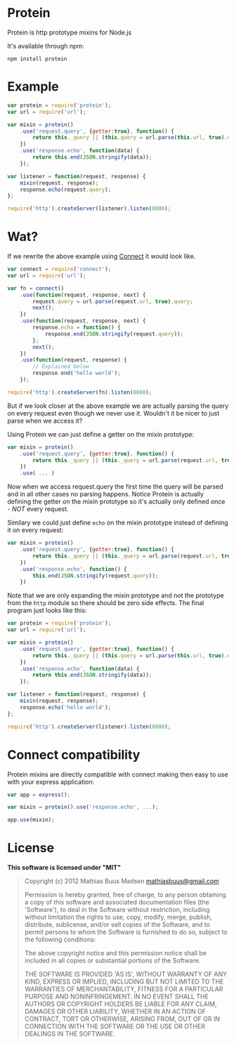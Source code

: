 # Protein

Protein is http prototype mixins for Node.js

It's available through npm:

	npm install protein

# Example

``` js
var protein = require('protein');
var url = require('url');

var mixin = protein()
	.use('request.query', {getter:true}, function() {
		return this._query || (this.query = url.parse(this.url, true).query);
	})
	.use('response.echo', function(data) {
		return this.end(JSON.stringify(data));
	});

var listener = function(request, response) {
	mixin(request, response);
	response.echo(request.query);
};

require('http').createServer(listener).listen(8080);
```

# Wat?

If we rewrite the above example using [Connect](https://github.com/senchalabs/connect) it would look like.

``` js
var connect = require('connect');
var url = require('url');

var fn = connect()
	.use(function(request, response, next) {
		request.query = url.parse(request.url, true).query;
		next();
	})
	.use(function(request, response, next) {
		response.echo = function() {
			response.end(JSON.stringify(request.query));
		};
		next();
	})
	.use(function(request, response) {
		// Explained below
		response.end('hello world');
	});

require('http').createServer(fn).listen(8080);
```

But if we look closer at the above example we are actually parsing the query on every request even though we never use it.
Wouldn't it be nicer to just parse when we access it?

Using Protein we can just define a getter on the mixin prototype:

``` js
var mixin = protein()
	.use('request.query', {getter:true}, function() {
		return this._query || (this._query = url.parse(request.url, true).query);
	})
	.use( ... )
```

Now when we access request.query the first time the query will be parsed and in all other cases no parsing happens.
Notice Protein is actually defining the getter on the mixin prototype so it's actually only defined once - *NOT* every request.

Similary we could just define `echo` on the mixin prototype instead of defining it on every request:

``` js
var mixin = protein()
	.use('request.query', {getter:true}, function() {
		return this._query || (this._query = url.parse(request.url, true).query);
	})
	.use('response.echo', function() {
		this.end(JSON.stringify(request.query));
	})
```

Note that we are only expanding the mixin prototype and not the prototype from the `http` module so there should be zero side effects.
The final program just looks like this:

``` js
var protein = require('protein');
var url = require('url');

var mixin = protein()
	.use('request.query', {getter:true}, function() {
		return this._query || (this.query = url.parse(this.url, true).query);
	})
	.use('response.echo', function(data) {
		return this.end(JSON.stringify(data));
	});

var listener = function(request, response) {
	mixin(request, response);
	response.echo('hello world');
};

require('http').createServer(listener).listen(8080);
```

# Connect compatibility

Protein mixins are directly compatible with connect making then easy to use with your express application:

``` js
var app = express();

var mixin = protein().use('response.echo', ...);

app.use(mixin);
```

# License

**This software is licensed under "MIT"**

> Copyright (c) 2012 Mathias Buus Madsen <mathiasbuus@gmail.com>
>
> Permission is hereby granted, free of charge, to any person obtaining a copy of this software and associated documentation files (the 'Software'), to deal in the Software without restriction, including without limitation the rights to use, copy, modify, merge, publish, distribute, sublicense, and/or sell copies of the Software, and to permit persons to whom the Software is furnished to do so, subject to the following conditions:
>
> The above copyright notice and this permission notice shall be included in all copies or substantial portions of the Software.
>
> THE SOFTWARE IS PROVIDED 'AS IS', WITHOUT WARRANTY OF ANY KIND, EXPRESS OR IMPLIED, INCLUDING BUT NOT LIMITED TO THE WARRANTIES OF MERCHANTABILITY, FITNESS FOR A PARTICULAR PURPOSE AND NONINFRINGEMENT. IN NO EVENT SHALL THE AUTHORS OR COPYRIGHT HOLDERS BE LIABLE FOR ANY CLAIM, DAMAGES OR OTHER LIABILITY, WHETHER IN AN ACTION OF CONTRACT, TORT OR OTHERWISE, ARISING FROM, OUT OF OR IN CONNECTION WITH THE SOFTWARE OR THE USE OR OTHER DEALINGS IN THE SOFTWARE.
